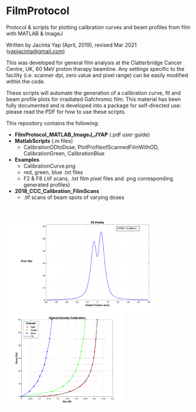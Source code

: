 # FilmProtocol
Protocol & scripts for plotting calibration curves and beam profiles from film with MATLAB &amp; ImageJ

Written by Jacinta Yap (April, 2019), revised Mar 2021 (yapjacinta@gmail.com)

This was developed for general film analysis at the Clatterbridge Cancer Centre, UK, 60 MeV proton therapy beamline. Any settings specific to the facility (i.e. scanner dpi, zero value and pixel range) can be easily modified within the code.

These scripts will automate the generation of a calibration curve, fit and beam profile plots for irradiated Gafchromic film. This material has been fully documented and is developed into a package for self-directed use: please read the PDF for how to use these scripts. 

This repository contains the following:

- **FilmProtocol_MATLAB_ImageJ_JYAP** (.pdf user guide)
- **MatlabScripts** (.m files)
  - CalibrationODtoDose, PlotProfileofScannedFilmWithOD, CalibrationGreen, CalibrationBlue
- **Examples**
  - CalibrationCurve.png
  - red, green, blue .txt files
  - F2 & F8 (.tif scans, .txt film pixel files and .png corresponding generated profiles)
- **2018_CCC_Calibration_FilmScans**
  - .tif scans of beam spots of varying doses

<br />
<p float="left">
<img src="https://github.com/jacyap/FilmProtocol/blob/main/Examples/F2_19-Mar-2021.png" width="400"/> 
<img src="https://github.com/jacyap/FilmProtocol/blob/main/Examples/19-Mar-2021_CalibrationCurve.png" width="320"/>
</p>
